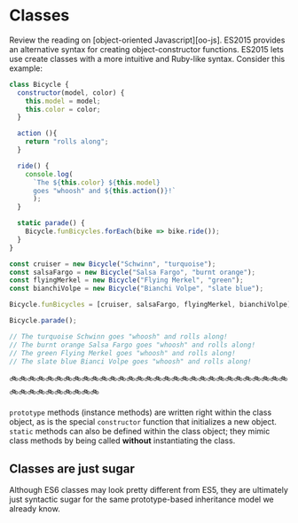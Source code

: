 # Classes

Review the reading on [object-oriented Javascript][oo-js]. ES2015 provides an alternative syntax for creating object-constructor functions. ES2015 lets use create classes with a more intuitive and Ruby-like syntax. Consider this example:

```javascript
class Bicycle {
  constructor(model, color) {
    this.model = model;
    this.color = color;
  }

  action (){
    return "rolls along";
  }

  ride() {
    console.log(
      `The ${this.color} ${this.model}  
      goes "whoosh" and ${this.action()}!`
      );
  }

  static parade() {
    Bicycle.funBicycles.forEach(bike => bike.ride());
  }
}

const cruiser = new Bicycle("Schwinn", "turquoise");
const salsaFargo = new Bicycle("Salsa Fargo", "burnt orange");
const flyingMerkel = new Bicycle("Flying Merkel", "green");
const bianchiVolpe = new Bicycle("Bianchi Volpe", "slate blue");

Bicycle.funBicycles = [cruiser, salsaFargo, flyingMerkel, bianchiVolpe];

Bicycle.parade();

// The turquoise Schwinn goes "whoosh" and rolls along!
// The burnt orange Salsa Fargo goes "whoosh" and rolls along!
// The green Flying Merkel goes "whoosh" and rolls along!
// The slate blue Bianci Volpe goes "whoosh" and rolls along!

```

:bike::bike::bike::bike::bike::bike::bike::bike::bike::bike::bike::bike::bike::bike::bike::bike::bike::bike::bike::bike::bike::bike::bike::bike::bike::bike::bike::bike::bike::bike::bike::bike::bike::bike::bike::bike::bike::bike::bike::bike::bike:

`prototype` methods (instance methods) are written right within the class object, as is the special `constructor` function that initializes a new object. `static` methods can also be defined within the class object; they mimic class methods by being called **without** instantiating the class.

## Classes are just sugar

Although ES6 classes may look pretty different from ES5, they are ultimately just syntactic sugar for the same prototype-based inheritance model we already know.
